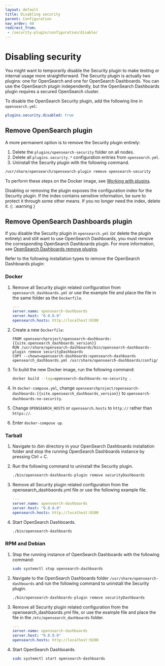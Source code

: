 ```yaml
---
layout: default
title: Disabling security
parent: Configuration
nav_order: 40
redirect_from: 
 - /security-plugin/configuration/disable/
---
```


# Disabling security

You might want to temporarily disable the Security plugin to make testing or internal usage more straightforward. The Security plugin is actually two plugins: one for OpenSearch and one for OpenSearch Dashboards. You can use the OpenSearch plugin independently, but the OpenSearch Dashboards plugin requires a secured OpenSearch cluster. 

To disable the OpenSearch Security plugin, add the following line in `opensearch.yml`:

```yml
plugins.security.disabled: true
```


## Remove OpenSearch plugin

A more permanent option is to remove the Security plugin entirely:

1. Delete the `plugins/opensearch-security` folder on all nodes.
1. Delete all `plugins.security.*` configuration entries from `opensearch.yml`.
1. Uninstall the Security plugin with the following command.
```bash
/usr/share/opensearch/opensearch-plugin remove opensearch-security
```

To perform these steps on the Docker image, see [Working with plugins]({{site.url}}{{site.baseurl}}/opensearch/install/docker#working-with-plugins).

Disabling or removing the plugin exposes the configuration index for the Security plugin. If the index contains sensitive information, be sure to protect it through some other means. If you no longer need the index, delete it.
{: .warning }


## Remove OpenSearch Dashboards plugin

If you disable the Security plugin in `opensearch.yml` (or delete the plugin entirely) and still want to use OpenSearch Dashboards, you must remove the corresponding OpenSearch Dashboards plugin. For more information, see [OpenSearch Dashboards remove plugins]({{site.url}}{{site.baseurl}}/install-and-configure/install-dashboards/plugins/#remove-plugins).

Refer to the following installation types to remove the OpenSearch Dashboards plugin:

### Docker

1. Remove all Security plugin related configuration from `opensearch_dashboards.yml` or use the example file and place the file in the same folder as the `Dockerfile`.

   ```yml
   ---
   server.name: opensearch-dashboards
   server.host: "0.0.0.0"
   opensearch.hosts: http://localhost:9200
   ```

1. Create a new `Dockerfile`:

   ```
   FROM opensearchproject/opensearch-dashboards:{{site.opensearch_dashboards_version}}
   RUN /usr/share/opensearch-dashboards/bin/opensearch-dashboards-plugin remove securityDashboards
   COPY --chown=opensearch-dashboards:opensearch-dashboards opensearch_dashboards.yml /usr/share/opensearch-dashboards/config/
   ```

1. To build the new Docker image, run the following command:

   ```bash
   docker build --tag=opensearch-dashboards-no-security .
   ```

1. In `docker-compose.yml`, change `opensearchproject/opensearch-dashboards:{{site.opensearch_dashboards_version}}` to `opensearch-dashboards-no-security`.
1. Change `OPENSEARCH_HOSTS` or `opensearch.hosts` to `http://` rather than `https://`.
1. Enter `docker-compose up`.

### Tarball 

1. Navigate to /bin directory in your OpenSearch Dashboards installation folder and stop the running OpenSearch Dashboards instance by pressing Ctrl + C.

1. Run the following command to uninstall the Security plugin. 

   ```bash
   ./bin/opensearch-dashboards-plugin remove securityDashboards
   ```

1. Remove all Security plugin related configuration from the opensearch_dashbaords.yml file or use the following example file. 

   ```yml
   ---
   server.name: opensearch-dashboards
   server.host: "0.0.0.0"
   opensearch.hosts: http://localhost:9200
   ```
1. Start OpenSearch Dashboards.
   ```bash
   ./bin/opensearch-dashboards
   ```
   
### RPM and Debian 

1. Stop the running instance of OpenSearch Dashboards with the following command: 

   ```bash
   sudo systemctl stop opensearch-dashboards
   ```

1. Navigate to the OpenSearch Dashboards folder `/usr/share/opensearch-dashboards` and run the following command to uninstall the Security plugin. 

   ```bash
   ./bin/opensearch-dashboards-plugin remove securityDashboards
   ```

1. Remove all Security plugin related configuration from the opensearch_dashbaords.yml file, or use the example file and place the file in the `/etc/opensearch_dashboards` folder.

   ```yml
   ---
   server.name: opensearch-dashboards
   server.host: "0.0.0.0"
   opensearch.hosts: http://localhost:9200
   ```
1. Start OpenSearch Dashboards.
   ```bash
   sudo systemctl start opensearch-dashboards
   ```
